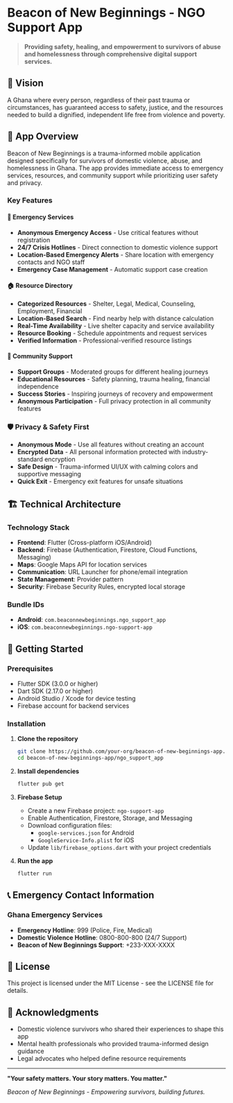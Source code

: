 # Beacon of New Beginnings - NGO Support App

> **Providing safety, healing, and empowerment to survivors of abuse and homelessness through comprehensive digital support services.**

## 🌟 Vision
A Ghana where every person, regardless of their past trauma or circumstances, has guaranteed access to safety, justice, and the resources needed to build a dignified, independent life free from violence and poverty.

## 📱 App Overview

Beacon of New Beginnings is a trauma-informed mobile application designed specifically for survivors of domestic violence, abuse, and homelessness in Ghana. The app provides immediate access to emergency services, resources, and community support while prioritizing user safety and privacy.

### Key Features

#### 🚨 Emergency Services
- **Anonymous Emergency Access** - Use critical features without registration
- **24/7 Crisis Hotlines** - Direct connection to domestic violence support
- **Location-Based Emergency Alerts** - Share location with emergency contacts and NGO staff
- **Emergency Case Management** - Automatic support case creation

#### 🏠 Resource Directory
- **Categorized Resources** - Shelter, Legal, Medical, Counseling, Employment, Financial
- **Location-Based Search** - Find nearby help with distance calculation
- **Real-Time Availability** - Live shelter capacity and service availability
- **Resource Booking** - Schedule appointments and request services
- **Verified Information** - Professional-verified resource listings

#### 🤝 Community Support
- **Support Groups** - Moderated groups for different healing journeys
- **Educational Resources** - Safety planning, trauma healing, financial independence
- **Success Stories** - Inspiring journeys of recovery and empowerment
- **Anonymous Participation** - Full privacy protection in all community features

### 🛡️ Privacy & Safety First

- **Anonymous Mode** - Use all features without creating an account
- **Encrypted Data** - All personal information protected with industry-standard encryption
- **Safe Design** - Trauma-informed UI/UX with calming colors and supportive messaging
- **Quick Exit** - Emergency exit features for unsafe situations

## 🏗️ Technical Architecture

### Technology Stack
- **Frontend**: Flutter (Cross-platform iOS/Android)
- **Backend**: Firebase (Authentication, Firestore, Cloud Functions, Messaging)
- **Maps**: Google Maps API for location services
- **Communication**: URL Launcher for phone/email integration
- **State Management**: Provider pattern
- **Security**: Firebase Security Rules, encrypted local storage

### Bundle IDs
- **Android**: `com.beaconnewbeginnings.ngo_support_app`
- **iOS**: `com.beaconnewbeginnings.ngo-support-app`

## 🚀 Getting Started

### Prerequisites
- Flutter SDK (3.0.0 or higher)
- Dart SDK (2.17.0 or higher)
- Android Studio / Xcode for device testing
- Firebase account for backend services

### Installation

1. **Clone the repository**
   ```bash
   git clone https://github.com/your-org/beacon-of-new-beginnings-app.git
   cd beacon-of-new-beginnings-app/ngo_support_app
   ```

2. **Install dependencies**
   ```bash
   flutter pub get
   ```

3. **Firebase Setup**
   - Create a new Firebase project: `ngo-support-app`
   - Enable Authentication, Firestore, Storage, and Messaging
   - Download configuration files:
     - `google-services.json` for Android
     - `GoogleService-Info.plist` for iOS
   - Update `lib/firebase_options.dart` with your project credentials

4. **Run the app**
   ```bash
   flutter run
   ```

## 📞 Emergency Contact Information

### Ghana Emergency Services
- **Emergency Hotline**: 999 (Police, Fire, Medical)
- **Domestic Violence Hotline**: 0800-800-800 (24/7 Support)
- **Beacon of New Beginnings Support**: +233-XXX-XXXX

## 📄 License

This project is licensed under the MIT License - see the LICENSE file for details.

## 🙏 Acknowledgments

- Domestic violence survivors who shared their experiences to shape this app
- Mental health professionals who provided trauma-informed design guidance
- Legal advocates who helped define resource requirements

---

**"Your safety matters. Your story matters. You matter."**

*Beacon of New Beginnings - Empowering survivors, building futures.*
